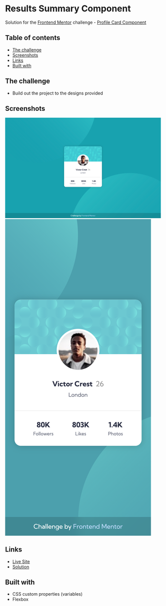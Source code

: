 # Results Summary Component

Solution for the [Frontend Mentor](https://frontendmentor.io) challenge - [Profile Card Component](https://www.frontendmentor.io/challenges/profile-card-component-cfArpWshJ)

## Table of contents

- [The challenge](#the-challenge)
- [Screenshots](#screenshots)
- [Links](#links)
- [Built with](#built-with)

## The challenge

- Build out the project to the designs provided

## Screenshots

![](./screenshots/desktop.png)
![](./screenshots/mobile.png)

## Links

- [Live Site](https://su-fmc-profile-card-component.netlify.app/)
- [Solution](https://www.frontendmentor.io/solutions/profile-card-component-iPvuSspLDl)

## Built with

- CSS custom properties (variables)
- Flexbox
